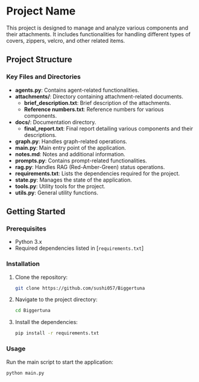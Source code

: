 # Project Name

This project is designed to manage and analyze various components and their attachments. It includes functionalities for handling different types of covers, zippers, velcro, and other related items.

## Project Structure

### Key Files and Directories

- **agents.py**: Contains agent-related functionalities.
- **attachments/**: Directory containing attachment-related documents.
  - **brief_description.txt**: Brief description of the attachments.
  - **Reference numbers.txt**: Reference numbers for various components.
- **docs/**: Documentation directory.
  - **final_report.txt**: Final report detailing various components and their descriptions.
- **graph.py**: Handles graph-related operations.
- **main.py**: Main entry point of the application.
- **notes.md**: Notes and additional information.
- **prompts.py**: Contains prompt-related functionalities.
- **rag.py**: Handles RAG (Red-Amber-Green) status operations.
- **requirements.txt**: Lists the dependencies required for the project.
- **state.py**: Manages the state of the application.
- **tools.py**: Utility tools for the project.
- **utils.py**: General utility functions.

## Getting Started

### Prerequisites

- Python 3.x
- Required dependencies listed in [`requirements.txt`]

### Installation

1. Clone the repository:
    ```sh
    git clone https://github.com/sushi057/Biggertuna
    ```
2. Navigate to the project directory:
    ```sh
    cd Biggertuna
    ```
3. Install the dependencies:
    ```sh
    pip install -r requirements.txt
    ```

### Usage

Run the main script to start the application:
```sh
python main.py